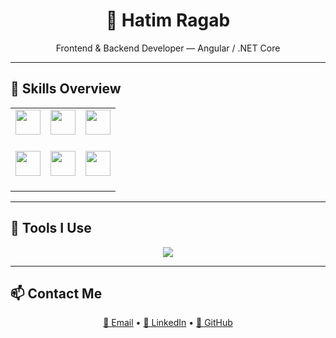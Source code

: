 <h1 align="center">🧠 Hatim Ragab</h1>
<p align="center">Frontend & Backend Developer — Angular / .NET Core</p>

---

## 🚀 Skills Overview

<div align="center">

<table>
  <tr>
    <td align="center">
      <img src="https://skillicons.dev/icons?i=angular" width="40" /><br/>
      <br/>
    </td>
    <td align="center">
      <img src="https://skillicons.dev/icons?i=dotnet" width="40" /><br/>
      <br/>
    </td>
    <td align="center">
      <img src="https://skillicons.dev/icons?i=cs" width="40" /><br/>
      <br/>
    </td>
  </tr>
  <tr>
    <td align="center">
      <img src="https://skillicons.dev/icons?i=ts" width="40" /><br/>
      <br/>
    </td>
    <td align="center">
      <img src="https://skillicons.dev/icons?i=tailwind" width="40" /><br/>
      <br/>
    </td>
    <td align="center">
      <img src="https://skillicons.dev/icons?i=git" width="40" /><br/>
      <br/>
    </td>
  </tr>
</table>

</div>

---

## 🧰 Tools I Use

<p align="center">
  <img src="https://skillicons.dev/icons?i=vscode,postman,github,figma,azure" />
</p>

---

## 📫 Contact Me

<p align="center">
  <a href="mailto:altorbed7@email.com">📧 Email</a> •
  <a href="https://www.linkedin.com/in/h3tim">🔗 LinkedIn</a> •
  <a href="https://github.com/H3TOom">🐙 GitHub</a>
</p>
